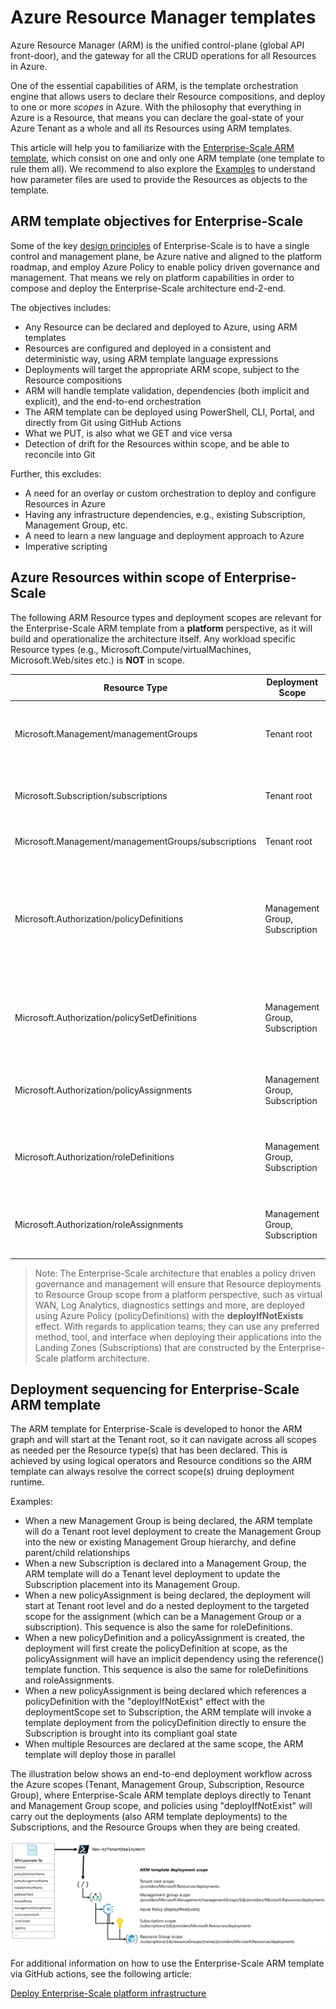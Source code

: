 
# Azure Resource Manager templates

Azure Resource Manager (ARM) is the unified control-plane (global API front-door), and the gateway for all the CRUD operations for all Resources in Azure.

One of the essential capabilities of ARM, is the template orchestration engine that allows users to declare their Resource compositions, and deploy to one or more *scopes* in Azure.
With the philosophy that everything in Azure is a Resource, that means you can declare the goal-state of your Azure Tenant as a whole and all its Resources using ARM templates.

This article will help you to familiarize with the [Enterprise-Scale ARM template](https://github.com/Azure/AzOps/blob/main/template/template.json), which consist on one and only one ARM template (one template to rule them all). We recommend to also explore the [Examples](../../../../tree/main/examples) to understand how parameter files are used to provide the Resources as objects to the template.

## ARM template objectives for Enterprise-Scale

Some of the key [design principles](https://docs.microsoft.com/en-us/azure/cloud-adoption-framework/ready/enterprise-scale/design-principles) of Enterprise-Scale is to have a single control and management plane, be Azure native and aligned to the platform roadmap, and employ Azure Policy to enable policy driven governance and management. That means we rely on platform capabilities in order to compose and deploy the Enterprise-Scale architecture end-2-end.

The objectives includes:

- Any Resource can be declared and deployed to Azure, using ARM templates
- Resources are configured and deployed in a consistent and deterministic way, using ARM template language expressions
- Deployments will target the appropriate ARM scope, subject to the Resource compositions
- ARM will handle template validation, dependencies (both implicit and explicit), and the end-to-end orchestration
- The ARM template can be deployed using PowerShell, CLI, Portal, and directly from Git using GitHub Actions
- What we PUT, is also what we GET and vice versa
- Detection of drift for the Resources within scope, and be able to reconcile into Git

Further, this excludes:

- A need for an overlay or custom orchestration to deploy and configure Resources in Azure
- Having any infrastructure dependencies, e.g., existing Subscription, Management Group, etc.
- A need to learn a new language and deployment approach to Azure
- Imperative scripting

## Azure Resources within scope of Enterprise-Scale

The following ARM Resource types and deployment scopes are relevant for the Enterprise-Scale ARM template from a **platform** perspective, as it will build and operationalize the architecture itself. Any workload specific Resource types (e.g., Microsoft.Compute/virtualMachines, Microsoft.Web/sites etc.) is **NOT** in scope.

| Resource Type          | Deployment Scope              | Description                                                        |
| ---------------------|--------------------|--------------------------------------------------------------------|
| Microsoft.Management/managementGroups          |Tenant root| Management Groups, which can contain child Management Groups and Subscriptions|
| Microsoft.Subscription/subscriptions          |Tenant root|Subscriptions, which will be the de-facto Resource containers for workloads in Azure.|
| Microsoft.Management/managementGroups/subscriptions          |Tenant root|Placement of a Subscription into a Management Group|
| Microsoft.Authorization/policyDefinitions          |Management Group, Subscription|Policy definitions can be created at Management Groups and Subscriptions and can contain audit, deny, append, auditIfNotExists, deployIfNotExists, and modify policy effects|
| Microsoft.Authorization/policySetDefinitions          |Management Group, Subscription|PolicySetDefinitions can represent multiple policyDefinitions to simplify policyAssignment lifecycle|
| Microsoft.Authorization/policyAssignments         |Management Group, Subscription|PolicyAssignments will manifests the runtime representation of a policyDefinition at the given scope|
| Microsoft.Authorization/roleDefinitions          |Management Group, Subscription|Role-based access control definition, containing actions, notActions, dataActions, dataNotActions|
| Microsoft.Authorization/roleAssignments          |Management Group, Subscription|RoleAssignments will manifests the runtime representation of a roleDefinition at the given scope|

>Note: The Enterprise-Scale architecture that enables a policy driven governance and management will ensure that Resource deployments to Resource Group scope from a platform perspective, such as virtual WAN, Log Analytics, diagnostics settings and more, are deployed using Azure Policy (policyDefinitions) with the **deployIfNotExists** effect. With regards to application teams; they can use any preferred method, tool, and interface when deploying their applications into the Landing Zones (Subscriptions) that are constructed by the Enterprise-Scale platform architecture.

## Deployment sequencing for Enterprise-Scale ARM template

The ARM template for Enterprise-Scale is developed to honor the ARM graph and will start at the Tenant root, so it can navigate across all scopes as needed per the Resource type(s) that has been declared.
This is achieved by using logical operators and Resource conditions so the ARM template can always resolve the correct scope(s) druing deployment runtime.

Examples:

- When a new Management Group is being declared, the ARM template will do a Tenant root level deployment to create the Management Group into the new or existing Management Group hierarchy, and define parent/child relationships
- When a new Subscription is declared into a Management Group, the ARM template will do a Tenant level deployment to update the Subscription placement into its Management Group.
- When a new policyAssignment is being declared, the deployment will start at Tenant root level and do a nested deployment to the targeted scope for the assignment (which can be a Management Group or a subscription). This sequence is also the same for roleDefinitions.
- When a new policyDefinition and a policyAssignment is created, the deployment will first create the policyDefinition at scope, as the policyAssignment will have an implicit dependency using the reference() template function. This sequence is also the same for roleDefinitions and roleAssignments.
- When a new policyAssignment is being declared which references a policyDefinition with the "deployIfNotExist" effect with the deploymentScope set to Subscription, the ARM template will invoke a template deployment from the policyDefinition directly to ensure the Subscription is brought into its compliant goal state
- When multiple Resources are declared at the same scope, the ARM template will deploy those in parallel

The illustration below shows an end-to-end deployment workflow across the Azure scopes (Tenant, Management Group, Subscription, Resource Group), where Enterprise-Scale ARM template deploys directly to Tenant and Management Group scope, and policies using "deployIfNotExist" will carry out the deployments (also ARM template deployments) to the Subscriptions, and the Resource Groups when they are being created.

![ARM template](./media/arm-template.png)

For additional information on how to use the Enterprise-Scale ARM template via GitHub actions, see the following article:

[Deploy Enterprise-Scale platform infrastructure](./configure-own-environment.md)
